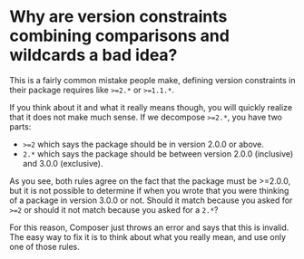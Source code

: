 # Why are version constraints combining comparisons and wildcards a bad idea?

This is a fairly common mistake people make, defining version constraints in
their package requires like `>=2.*` or `>=1.1.*`.

If you think about it and what it really means though, you will quickly
realize that it does not make much sense. If we decompose `>=2.*`, you
have two parts:

- `>=2` which says the package should be in version 2.0.0 or above.
- `2.*` which says the package should be between version 2.0.0 (inclusive)
  and 3.0.0 (exclusive).

As you see, both rules agree on the fact that the package must be >=2.0.0,
but it is not possible to determine if when you wrote that you were thinking
of a package in version 3.0.0 or not. Should it match because you asked for
`>=2` or should it not match because you asked for a `2.*`?

For this reason, Composer just throws an error and says that this is invalid.
The easy way to fix it is to think about what you really mean, and use only
one of those rules.